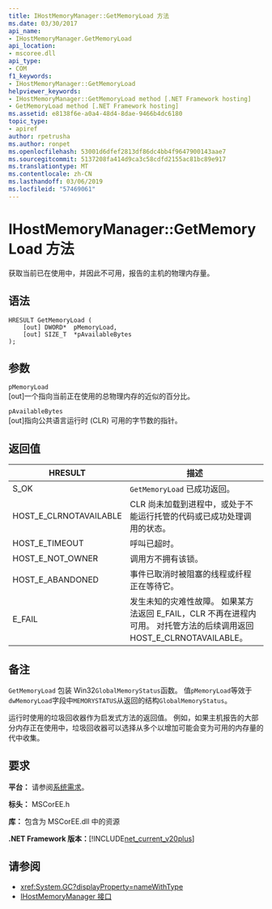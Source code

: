 ```yaml
---
title: IHostMemoryManager::GetMemoryLoad 方法
ms.date: 03/30/2017
api_name:
- IHostMemoryManager.GetMemoryLoad
api_location:
- mscoree.dll
api_type:
- COM
f1_keywords:
- IHostMemoryManager::GetMemoryLoad
helpviewer_keywords:
- IHostMemoryManager::GetMemoryLoad method [.NET Framework hosting]
- GetMemoryLoad method [.NET Framework hosting]
ms.assetid: e8138f6e-a0a4-48d4-8dae-9466b4dc6180
topic_type:
- apiref
author: rpetrusha
ms.author: ronpet
ms.openlocfilehash: 53001d6dfef2813df86dc4bb4f9647900143aae7
ms.sourcegitcommit: 5137208fa414d9ca3c58cdfd2155ac81bc89e917
ms.translationtype: MT
ms.contentlocale: zh-CN
ms.lasthandoff: 03/06/2019
ms.locfileid: "57469061"
---
```

# <a name="ihostmemorymanagergetmemoryload-method"></a>IHostMemoryManager::GetMemoryLoad 方法
获取当前已在使用中，并因此不可用，报告的主机的物理内存量。  
  
## <a name="syntax"></a>语法  
  
```  
HRESULT GetMemoryLoad (  
    [out] DWORD*  pMemoryLoad,   
    [out] SIZE_T  *pAvailableBytes  
);  
```  
  
## <a name="parameters"></a>参数  
 `pMemoryLoad`  
 [out]一个指向当前正在使用的总物理内存的近似的百分比。  
  
 `pAvailableBytes`  
 [out]指向公共语言运行时 (CLR) 可用的字节数的指针。  
  
## <a name="return-value"></a>返回值  
  
|HRESULT|描述|  
|-------------|-----------------|  
|S_OK|`GetMemoryLoad` 已成功返回。|  
|HOST_E_CLRNOTAVAILABLE|CLR 尚未加载到进程中，或处于不能运行托管的代码或已成功处理调用的状态。|  
|HOST_E_TIMEOUT|呼叫已超时。|  
|HOST_E_NOT_OWNER|调用方不拥有该锁。|  
|HOST_E_ABANDONED|事件已取消时被阻塞的线程或纤程正在等待它。|  
|E_FAIL|发生未知的灾难性故障。 如果某方法返回 E_FAIL，CLR 不再在进程内可用。 对托管方法的后续调用返回 HOST_E_CLRNOTAVAILABLE。|  
  
## <a name="remarks"></a>备注  
 `GetMemoryLoad` 包装 Win32`GlobalMemoryStatus`函数。 值`pMemoryLoad`等效于`dwMemoryLoad`字段中`MEMORYSTATUS`从返回的结构`GlobalMemoryStatus`。  
  
 运行时使用的垃圾回收器作为启发式方法的返回值。 例如，如果主机报告的大部分内存正在使用中，垃圾回收器可以选择从多个以增加可能会变为可用的内存量的代中收集。  
  
## <a name="requirements"></a>要求  
 **平台：** 请参阅[系统需求](../../../../docs/framework/get-started/system-requirements.md)。  
  
 **标头：** MSCorEE.h  
  
 **库：** 包含为 MSCorEE.dll 中的资源  
  
 **.NET Framework 版本：**[!INCLUDE[net_current_v20plus](../../../../includes/net-current-v20plus-md.md)]  
  
## <a name="see-also"></a>请参阅
- <xref:System.GC?displayProperty=nameWithType>
- [IHostMemoryManager 接口](../../../../docs/framework/unmanaged-api/hosting/ihostmemorymanager-interface.md)
